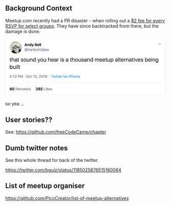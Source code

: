 ## Background Context

Meetup.com recently had a PR disaster - when rolling out a [$2 fee for every RSVP for select groups](https://web.archive.org/web/20191014205500/https://www.meetup.com/lp/paymentchanges). They have since backtracked from there, but the damage is done.

[![thousand meetup alternative](./imgs/twitter/thousand-meetup-alternatives.png)](https://twitter.com/hankchizljaw/status/1184019082313641985)

so yea ...


## User stories??

See: https://github.com/freeCodeCamp/chapter


## Dumb twitter notes

See this whole thread for back of the twitter.

https://twitter.com/bguiz/status/1185025876515160064

## List of meetup organiser

https://github.com/PicoCreator/list-of-meetup-alternatives